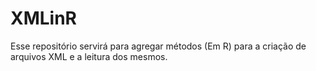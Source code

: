 # XMLinR

Esse repositório servirá para agregar métodos (Em R) para a criação de arquivos XML e a leitura dos mesmos.
